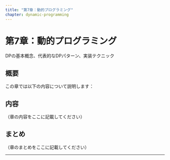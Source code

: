 ```yaml
---
title: "第7章：動的プログラミング"
chapter: dynamic-programming
---
```


# 第7章：動的プログラミング


DPの基本概念、代表的なDPパターン、実装テクニック


## 概要

この章では以下の内容について説明します：



## 内容

（章の内容をここに記載してください）

## まとめ

（章のまとめをここに記載してください）

---


